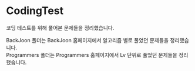 # CodingTest

코딩 테스트를 위해 풀어본 문제들을 정리했습니다.

BackJoon 폴더는 BackJoon 홈페이지에서 알고리즘 별로 풀었던 문제들을 정리했습니다.  
Programmers 폴더는 Programmers 홈페이지에서 Lv 단위로 풀었던 문제들을 정리했습니다.  
